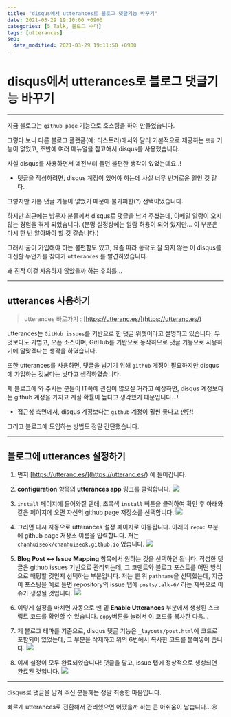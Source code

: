 ```yaml
---
title: "disqus에서 utterances로 블로그 댓글기능 바꾸기"
date: 2021-03-29 19:10:00 +0900
categories: [5.Talk, 블로그 수다]
tags: [utterances]
seo:
  date_modified: 2021-03-29 19:11:50 +0900
---
```

# **disqus에서 utterances로 블로그 댓글기능 바꾸기**
---

지금 블로그는 `github page` 기능으로 호스팅을 하여 만들었습니다.

그렇다 보니 다른 블로그 플랫폼(예: 티스토리)에서와 달리 기본적으로 제공하는 `댓글` 기능이 없었고, 초반에 여러 메뉴얼을 참고해서 disqus를 사용했습니다.

사실 disqus를 사용하면서 예전부터 들던 불편한 생각이 있었는데요..!

* 댓글을 작성하려면, disqus 계정이 있어야 하는데 사실 너무 번거로운 일인 것 같다.

그렇지만 기본 댓글 기능이 없었기 때문에 불가피한(?) 선택이었습니다.

하지만 최근에는 방문자 분들께서 disqus로 댓글을 남겨 주셨는데, 이메일 알람이 오지 않는 경험을 겪게 되었습니다. (분명 설정상에는 알람 허용이 되어 있지만... 이 부분은 다시 한 번 알아봐야 할 것 같습니다.)

그래서 굳이 가입해야 하는 불편함도 있고, 요즘 따라 동작도 잘 되지 않는 이 disqus를 대신할 무언가를 찾다가 `utterances` 를 발견하였습니다.

왜 진작 이걸 사용하지 않았을까 하는 후회를...

---
## **utterances 사용하기**

> utterances 바로가기 : [https://utteranc.es/](https://utteranc.es/)

utterances는 `GitHub issues`를 기반으로 한 댓글 위젯이라고 설명하고 있습니다. 무엇보다도 가볍고, 오픈 소스이며, GitHub를 기반으로 동작하므로 댓글 기능으로 사용하기에 알맞겠다는 생각을 하였습니다.

또한 utterances를 사용하면, 댓글을 남기기 위해 `github` 계정이 필요하지만 disqus에 가입하는 것보다는 낫다고 생각하였습니다.

제 블로그에 와 주시는 분들이 IT쪽에 관심이 많으실 거라고 예상하면, disqus 계정보다는 github 계정을 가지고 계실 확률이 높다고 생각했기 때문입니다...!

* 접근성 측면에서, disqus 계정보다는 `github` 계정이 훨씬 좋다고 판단!

그리고 블로그에 도입하는 방법도 정말 간단했습니다.

---

## **블로그에 utterances 설정하기**

1. 먼저 [https://utteranc.es/](https://utteranc.es/) 에 들어갑니다.


2. **configuration** 항목의 **utterances app** 링크를 클릭합니다.
![](https://drive.google.com/uc?export=download&id=1kLq95gaTyB8IvwamJtwnLRk5oM0dCs6y)


3. `install` 페이지에 들어와질 텐데, 초록색 `install` 버튼을 클릭하여 확인 후 아래와 같은 페이지에 오면 자신의 github page 저장소를 선택합니다.
![](https://drive.google.com/uc?export=download&id=1lLKXmYqKjBwk0ohfoKUaJFcnmPFkm1dp)


4. 그러면 다시 자동으로 utterances 설정 페이지로 이동됩니다. 아래의 `repo:` 부분에 github page 저장소 이름을 입력합니다. 저는 `chanhuiseok/chanhuiseok.github.io` 였습니다.
![](https://drive.google.com/uc?export=download&id=1-9D1l2PMY_l8HiVOmAqR-rEpJZC_Ow0e)


5. **Blog Post <-> Issue Mapping** 항목에서 원하는 것을 선택하면 됩니다. 작성한 댓글은 github issues 기반으로 관리되는데, 그 코멘트와 블로그 포스트를 어떤 방식으로 매핑할 것인지 선택하는 부분입니다.
저는 맨 위 `pathname`을 선택했는데, 지금 이 포스팅을 예로 들면 repository의 issue 탭에 `posts/talk-6/` 라는 제목으로 이슈가 생성될 것입니다.
![](https://drive.google.com/uc?export=download&id=17ukif-biQ4v5lBEsg0eTuCt07CfaPlqH)


6. 이렇게 설정을 마치면 자동으로 맨 밑 **Enable Utterances** 부분에서 생성된 스크립트 코드를 확인할 수 있습니다. `copy`버튼을 눌러서 이 코드를 복사한 다음...


7. 제 블로그 테마를 기준으로, disqus 댓글 기능은 `_layouts/post.html`에 코드로 포함되어 있었는데, 그 부분을 삭제하고 위의 6번에서 복사한 코드를 붙여넣어 줍니다.
![](https://drive.google.com/uc?export=download&id=15CxthyNF6-65-S7YwaD0TZT8mXXV51rk)


8. 이제 설정이 모두 완료되었습니다! 댓글을 달고, issue 탭에 정상적으로 생성되면 완료된 것입니다.
![](https://drive.google.com/uc?export=download&id=18dpVyOd56Sh9x_lNaJamraGrO9MlPD4m)

---

disqus로 댓글을 남겨 주신 분들께는 정말 죄송한 마음입니다.

빠르게 utterances로 전환해서 관리했으면 어땠을까 하는 큰 아쉬움이 남습니다...😥

